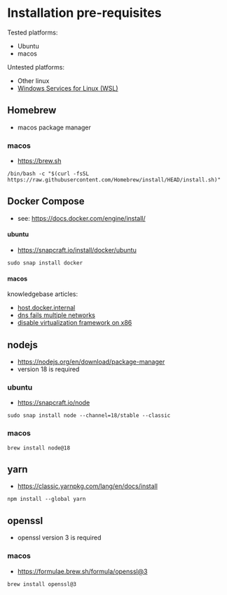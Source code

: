 # Installation pre-requisites

Tested platforms: 
- Ubuntu
- macos

Untested platforms: 
- Other linux
- [Windows Services for Linux (WSL)](https://learn.microsoft.com/en-us/windows/wsl/install)

## Homebrew 
- macos package manager

### macos
- https://brew.sh
```
/bin/bash -c "$(curl -fsSL https://raw.githubusercontent.com/Homebrew/install/HEAD/install.sh)"
```

## Docker Compose
- see: https://docs.docker.com/engine/install/

#### ubuntu
- https://snapcraft.io/install/docker/ubuntu
```
sudo snap install docker
```

#### macos
knowledgebase articles:
- [host.docker.internal](../knowledgebase/docker-compose/host.docker.internal.md)
- [dns fails multiple networks](../knowledgebase/docker-compose/dns-fails-multiple-networks.md)
- [disable virtualization framework on x86](../knowledgebase/docker-compose/virtualization-framework-x86.md)

## nodejs 
- https://nodejs.org/en/download/package-manager
- version 18 is required

### ubuntu
- https://snapcraft.io/node
```
sudo snap install node --channel=18/stable --classic 
```

### macos 
```
brew install node@18
```

## yarn
- https://classic.yarnpkg.com/lang/en/docs/install
```
npm install --global yarn
```

## openssl
- openssl version 3 is required
### macos
- https://formulae.brew.sh/formula/openssl@3
```
brew install openssl@3
```